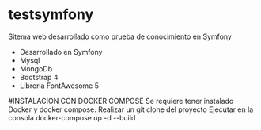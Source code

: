 # testsymfony

Sitema web desarrollado como prueba de conocimiento en Symfony

- Desarrollado en Symfony
- Mysql
- MongoDb
- Bootstrap 4
- Libreria FontAwesome 5

#INSTALACION CON DOCKER COMPOSE
Se requiere tener instalado Docker y docker compose.
Realizar un git clone del proyecto
Ejecutar en la consola docker-compose up -d --build


